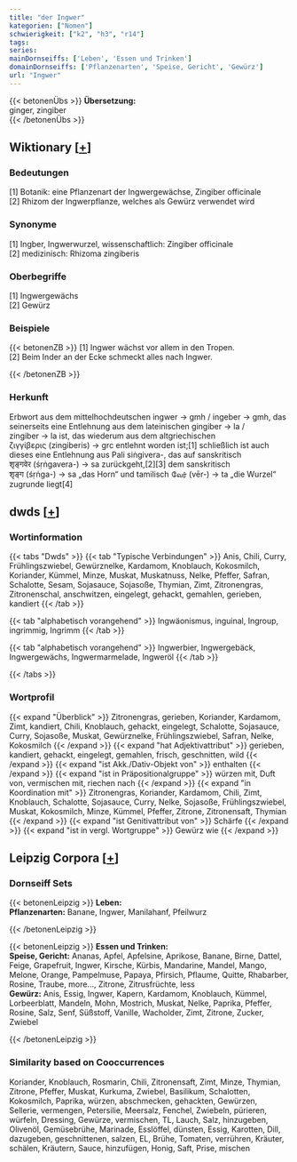 ```yaml
---
title: "der Ingwer"
kategorien: ["Nomen"]
schwierigkeit: ["k2", "h3", "r14"]
tags:
series:
mainDornseiffs: ['Leben', 'Essen und Trinken']
domainDornseiffs: ['Pflanzenarten', 'Speise, Gericht', 'Gewürz']
url: "Ingwer"
---
```


{{< betonenÜbs >}}
**Übersetzung:**  
ginger, zingiber  
{{< /betonenÜbs >}}

## Wiktionary [[+](https://de.wiktionary.org/wiki/Ingwer)]

### Bedeutungen
[1] Botanik: eine Pflanzenart der Ingwergewächse, Zingiber officinale  
[2] Rhizom der Ingwerpflanze, welches als Gewürz verwendet wird  

### Synonyme
[1] Ingber, Ingwerwurzel,  wissenschaftlich: Zingiber officinale  
[2] medizinisch: Rhizoma zingiberis  

### Oberbegriffe
[1] Ingwergewächs  
[2] Gewürz  

### Beispiele
{{< betonenZB >}}
[1] Ingwer wächst vor allem in den Tropen.  
[2] Beim Inder an der Ecke schmeckt alles nach Ingwer.  

{{< /betonenZB >}}
### Herkunft
Erbwort aus dem mittelhochdeutschen ingwer → gmh / ingeber → gmh, das seinerseits eine Entlehnung aus dem lateinischen gingiber → la / zingiber → la ist, das wiederum aus dem altgriechischen ζιγγίβερις (zingiberis) → grc entlehnt worden ist;[1] schließlich ist auch dieses eine Entlehnung aus Pali siṅgivera-, das auf sanskritisch शृङ्गवेर (śṛṅgavera-) → sa zurückgeht,[2][3] dem sanskritisch शृङ्ग (śṛṅga-) → sa „das Horn“ und tamilisch வேர் (vēr-) → ta „die Wurzel“ zugrunde liegt[4]  



## dwds [[+](https://www.dwds.de/wb/Ingwer)]

### Wortinformation
{{< tabs "Dwds" >}}
{{< tab "Typische Verbindungen" >}}
Anis, Chili, Curry, Frühlingszwiebel, Gewürznelke, Kardamom, Knoblauch, Kokosmilch, Koriander, Kümmel, Minze, Muskat, Muskatnuss, Nelke, Pfeffer, Safran, Schalotte, Sesam, Sojasauce, Sojasoße, Thymian, Zimt, Zitronengras, Zitronenschal, anschwitzen, eingelegt, gehackt, gemahlen, gerieben, kandiert
{{< /tab >}}

{{< tab "alphabetisch vorangehend" >}}
Ingwäonismus, inguinal, Ingroup, ingrimmig, Ingrimm
{{< /tab >}}

{{< tab "alphabetisch vorangehend" >}}
Ingwerbier, Ingwergebäck, Ingwergewächs, Ingwermarmelade, Ingweröl
{{< /tab >}}

{{< /tabs >}}

### Wortprofil
{{< expand "Überblick" >}} Zitronengras, gerieben, Koriander, Kardamom, Zimt, kandiert, Chili, Knoblauch, gehackt, eingelegt, Schalotte, Sojasauce, Curry, Sojasoße, Muskat, Gewürznelke, Frühlingszwiebel, Safran, Nelke, Kokosmilch {{< /expand >}}
{{< expand "hat Adjektivattribut" >}} gerieben, kandiert, gehackt, eingelegt, gemahlen, frisch, geschnitten, wild {{< /expand >}}
{{< expand "ist Akk./Dativ-Objekt von" >}} enthalten {{< /expand >}}
{{< expand "ist in Präpositionalgruppe" >}} würzen mit, Duft von, vermischen mit, riechen nach {{< /expand >}}
{{< expand "in Koordination mit" >}} Zitronengras, Koriander, Kardamom, Chili, Zimt, Knoblauch, Schalotte, Sojasauce, Curry, Nelke, Sojasoße, Frühlingszwiebel, Muskat, Kokosmilch, Minze, Kümmel, Pfeffer, Zitrone, Zitronensaft, Thymian {{< /expand >}}
{{< expand "ist Genitivattribut von" >}} Schärfe {{< /expand >}}
{{< expand "ist in vergl. Wortgruppe" >}} Gewürz wie {{< /expand >}}

## Leipzig Corpora [[+](https://corpora.uni-leipzig.de/en/res?word=Ingwer&corpusId=deu_newscrawl-public_2018)]

### Dornseiff Sets
{{< betonenLeipzig >}}
**Leben:**  
**Pflanzenarten:** Banane, Ingwer, Manilahanf, Pfeilwurz  

{{< /betonenLeipzig >}}


{{< betonenLeipzig >}}
**Essen und Trinken:**  
**Speise, Gericht:** Ananas, Apfel, Apfelsine, Aprikose, Banane, Birne, Dattel, Feige, Grapefruit, Ingwer, Kirsche, Kürbis, Mandarine, Mandel, Mango, Melone, Orange, Pampelmuse, Papaya, Pfirsich, Pflaume, Quitte, Rhabarber, Rosine, Traube, more..., Zitrone, Zitrusfrüchte, less  
**Gewürz:** Anis, Essig, Ingwer, Kapern, Kardamom, Knoblauch, Kümmel, Lorbeerblatt, Mandeln, Mohn, Mostrich, Muskat, Nelke, Paprika, Pfeffer, Rosine, Salz, Senf, Süßstoff, Vanille, Wacholder, Zimt, Zitrone, Zucker, Zwiebel  

{{< /betonenLeipzig >}}

### Similarity based on Cooccurrences
Koriander, Knoblauch, Rosmarin, Chili, Zitronensaft, Zimt, Minze, Thymian, Zitrone, Pfeffer, Muskat, Kurkuma, Zwiebel, Basilikum, Schalotten, Kokosmilch, Paprika, würzen, abschmecken, gehackten, Gewürzen, Sellerie, vermengen, Petersilie, Meersalz, Fenchel, Zwiebeln, pürieren, würfeln, Dressing, Gewürze, vermischen, TL, Lauch, Salz, hinzugeben, Olivenöl, Gemüsebrühe, Marinade, Esslöffel, dünsten, Essig, Karotten, Dill, dazugeben, geschnittenen, salzen, EL, Brühe, Tomaten, verrühren, Kräuter, schälen, Kräutern, Sauce, hinzufügen, Honig, Saft, Prise, mischen

